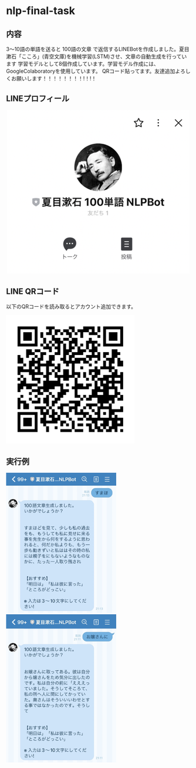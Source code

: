 # nlp-final-task


## 内容
3〜10語の単語を送ると 100語の文章 で返信するLINEBotを作成しました。夏目漱石「こころ」(青空文庫)を機械学習(LSTM)させ、文章の自動生成を行っています
学習モデルとして8個作成しています。学習モデル作成には、GoogleColaboratoryを使用しています。
QRコード貼ってます。友達追加よろしくお願いします！！！！！！！！!！!！


## LINEプロフィール

<img width = 500 src = "https://github.com/hamadayuuki/nlp-final-task/blob/main/Pic/README/LINE_%E3%83%97%E3%83%AD%E3%83%95%E3%82%A3%E3%83%BC%E3%83%AB.png">


## LINE QRコード

以下のQRコードを読み取るとアカウント追加できます。

<img width = 350 src = "https://github.com/hamadayuuki/nlp-final-task/blob/main/Pic/README/LINE_QR%E3%82%B3%E3%83%BC%E3%83%89.png">


## 実行例

<img width = 300 src = "https://github.com/hamadayuuki/nlp-final-task/blob/main/Pic/README/LINE_実行例_すまほ.jpg">

<img width = 300 src = "https://github.com/hamadayuuki/nlp-final-task/blob/main/Pic/README/LINE_実行例_お嬢さんに.jpg">
